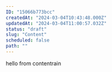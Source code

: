 ```yaml
---
ID: "15066b773bcc"
createdAt: "2024-03-04T10:43:48.000Z"
updatedAt: "2024-03-04T11:00:57.032Z"
status: "draft"
slug: "Content"
scheduled: false
path: ""
---
```

hello from contentrain